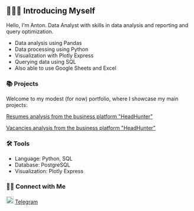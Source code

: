 ## 🙋🏻‍♀️ Introducing Myself

Hello, I'm Anton. Data Analyst with skills in data analysis and reporting and query optimization.

- Data analysis using Pandas
- Data processing using Python
- Visualization with Plotly Express
- Querying data using SQL
- Also able to use Google Sheets and Excel

### 📚 Projects

Welcome to my modest (for now) portfolio, where I showcase my main projects:

[Resumes analysis from the business platform "HeadHunter"](https://github.com/ant0nysam/project1)

[Vacancies analysis from the business platform "HeadHunter"](https://github.com/ant0nysam/project2)

### 🛠️ Tools

- Language: Python, SQL
- Database: PostgreSQL
- Visualization: Plotly Express

### 👋🏻 Connect with Me

<img src="https://img.icons8.com/?size=100&id=63306&format=png&color=000000" alt="tglogo" width="20" height="20"> [Telegram](https://t.me/ant0nysam)
